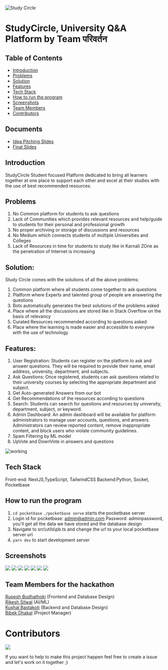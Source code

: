 ![Study Circle](./images/studyCircel.png)

# StudyCircle, University Q&A Platform by Team परिवर्तन

## Table of Contents

- [Introduction](#introduction)
- [Problems](#problems)
- [Solution](#solution)
- [Features](#features)
- [Tech Stack](#tech-stack)
- [How to run the program](#how-to-run-the-program)
- [Screenshots](#screenshots)
- [Team Members](#team-members)
- [Contributors](#contributors)

## Documents

- [Idea Pitching Slides](https://docs.google.com/presentation/d/1nj_9vac3rPZuHqBhDnBvg64sOldZKKCzF6NkLasqXC8/edit?usp=sharing)
- [Final Slides](https://docs.google.com/presentation/d/1xNHHcb-6Wc0VHbky9GhkR6Bx_F16HWKR0dr-DN23Tis/edit?usp=sharing)

## Introduction

StudyCircle Student focused Platform dedicated to bring all learners together at one place to support each other and excel at their studies with the use of best recommended resources.

## Problems

1. No Common platform for students to ask questions
2. Lack of Communities which provides relevant resources and help/guide to students for their personal and professional growth
3. No proper archiving or storage of discussions and resources
4. No Medium which connects students of multiple Universities and Colleges
5. Lack of Resources in time for students to study like in Karnali ZOne as the penetration of Internet is increasing

## Solution:

Study Circle comes with the solutions of all the above problems:

1. Common platform where all students come together to ask questions
2. Platform where Experts and talented group of people are answering the questions
3. Bots automatically generates the best solutions of the problems asked
4. Place where all the discussions are stored like in Stack Overflow on the basis of relevancy
5. Curated Resources recommended according to questions asked
6. Place where the learning is made easier and accessible to everyone with the use of technology

## Features:

1. User Registration: Students can register on the platform to ask and answer questions. They will be required to provide their name, email address, university, department, and subjects.
2. Ask Questions: Once registered, students can ask questions related to their university courses by selecting the appropriate department and subject.
3. Get Auto-generated Answers from our bot
4. Get Recommendations of the resources according to questions
5. Search: Students can search for questions and resources by university, department, subject, or keyword.
6. Admin Dashboard: An admin dashboard will be available for platform administrators to manage user accounts, questions, and answers. Administrators can review reported content, remove inappropriate content, and block users who violate community guidelines.
7. Spam Filtering by ML model
8. UpVote and DownVote in answers and questions

![working](./images/working.png)

## Tech Stack

Front-end: NextJS,TypeScript, TailwindCSS
Backend:Python, Socket, Pocketbase

## How to run the program

1. `cd pocketbase` `./pocketbase serve` starts the pocketbase server
2. Login id for pocketbase: admin@admin.com Password: adminpassword, you'll get all the data we have stored and the database design
3. Navigate to src\utils\pb.ts and change the url to your local pocketbase server url
4. `yarn dev` to start development server

## Screenshots

![](./images/ss_home.png)
![](./images/ss_subjects.png)
![](./images/ss_register.png)
![](./images/ss_dashboard.png)
![](./images/ss_ask.png)
![](./images/ss_forum.png)
![](./images/ss_pocketbase.png)

## Team Members for the hackathon

[Rupesh Budhathoki](https://github.com/roopaish) (Frontend and Database Design)  
[Rikesh Silwal](https://github.com/FancyCodeMaster) (AI/ML)  
[Kushal Bastakoti](https://github.com/kushalSB) (Backend and Database Design)  
[Bibek Dhakal](https://github.com/Bibekdhkl) (Project Manager)  

# Contributors

<a href="https://github.com/Roopaish/study-circle/graphs/contributors">
  <img src="https://contrib.rocks/image?repo=Roopaish/study-circle" />
</a>

If you want to help to make this project happen feel free to create a issue and let's work on it together ;)
